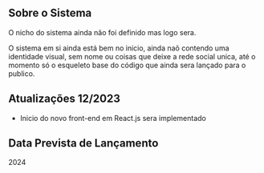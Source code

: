 

## Sobre o Sistema

O nicho do sistema ainda não foi definido mas logo sera.

O sistema em si ainda está bem no inicio, ainda naõ contendo uma identidade visual, sem nome ou coisas que deixe a rede social unica, até o momento só o esqueleto base do código que ainda sera lançado para o publico.

## Atualizações 12/2023

- Inicio do novo front-end em React.js sera implementado


## Data Prevista de Lançamento

2024
